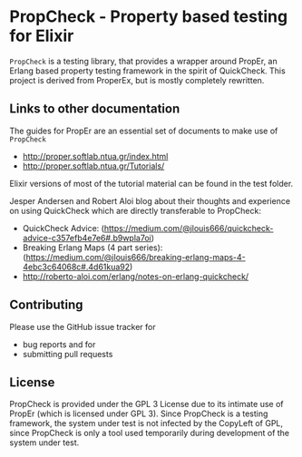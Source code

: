 # PropCheck - Property based testing for Elixir

`PropCheck` is a testing library, that provides a wrapper around PropEr, an Erlang
based property testing framework in the spirit of QuickCheck. This project
is derived from ProperEx, but is mostly completely rewritten.

## Links to other documentation

The guides for PropEr are an essential set of documents to make use of `PropCheck`

* http://proper.softlab.ntua.gr/index.html
* http://proper.softlab.ntua.gr/Tutorials/

Elixir versions of most of the tutorial material can be found in the test folder.

Jesper Andersen and Robert Aloi blog about their thoughts and experience on
using QuickCheck which are directly transferable to PropCheck:  

* QuickCheck Advice:  (https://medium.com/@jlouis666/quickcheck-advice-c357efb4e7e6#.b9wpla7oi)
* Breaking Erlang Maps (4 part series):  (https://medium.com/@jlouis666/breaking-erlang-maps-4-4ebc3c64068c#.4d61kua92)
* http://roberto-aloi.com/erlang/notes-on-erlang-quickcheck/


## Contributing

Please use the GitHub issue tracker for

* bug reports and for
* submitting pull requests

## License

PropCheck is provided under the GPL 3 License due to its intimate use of PropEr
(which is licensed under GPL 3). Since PropCheck is a testing framework, the
system under test is not infected by the CopyLeft of GPL, since PropCheck is only
a tool used temporarily during development of the system under test.
